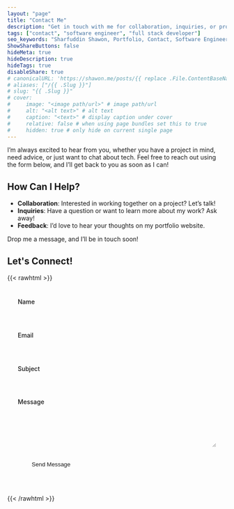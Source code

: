 ```yaml
---
layout: "page"
title: "Contact Me"
description: "Get in touch with me for collaboration, inquiries, or professional opportunities."
tags: ["contact", "software engineer", "full stack developer"]
seo_keywords: "Sharfuddin Shawon, Portfolio, Contact, Software Engineer, Full Stack Developer"
ShowShareButtons: false
hideMeta: true
hideDescription: true
hideTags: true
disableShare: true
# canonicalURL: 'https://shawon.me/posts/{{ replace .File.ContentBaseName "-" " " | title }}'
# aliases: ["/{{ .Slug }}"]
# slug: "{{ .Slug }}"
# cover:
#     image: "<image path/url>" # image path/url
#     alt: "<alt text>" # alt text
#     caption: "<text>" # display caption under cover
#     relative: false # when using page bundles set this to true
#     hidden: true # only hide on current single page
---
```

I’m always excited to hear from you, whether you have a project in mind, need advice, or just want to chat about tech. Feel free to reach out using the form below, and I’ll get back to you as soon as I can!

## How Can I Help?
- **Collaboration**: Interested in working together on a project? Let’s talk!
- **Inquiries**: Have a question or want to learn more about my work? Ask away!
- **Feedback**: I’d love to hear your thoughts on my portfolio website.

Drop me a message, and I’ll be in touch soon!

## Let's Connect!

{{< rawhtml >}}
<link rel="stylesheet" href="https://s.pageclip.co/v1/pageclip.css" media="screen">

<style>
    .contact-form-container {
        max-width: 800px;
        margin: 0 auto;
        padding: 1.5rem;
        position: relative;
    }

    .form-group {
        margin-bottom: 1.5rem;
    }

    label {
        display: block;
        margin-bottom: 0.5rem;
        color: var(--primary);
        font-weight: 500;
    }

    .form-input {
        width: 100%;
        padding: 0.4rem;
        border: 1px solid var(--border);
        border-radius: 4px;
        background-color: var(--entry);
        color: var(--primary);
        transition: border-color 0.3s ease;
    }

    .form-input:focus {
        border-color: var(--primary);
        outline: none;
    }

    .form-submit {
        background-color: var(--code-bg);
        color: var(--primary);
        padding: 0.5rem 2rem;
        border: none;
        border-radius: 4px;
        cursor: pointer;
        transition: all 0.3s ease;
        display: flex;
        align-items: center;
        gap: 0.5rem;
    }

    .form-submit:hover {
        opacity: 0.9;
        transform: scale(1.02);
    }

    .form-messages {
        margin-top: 1rem;
        text-align: center;
    }

    .success-message,
    .error-message {
        padding: 1rem;
        border-radius: 4px;
        display: none;
        opacity: 0;
        transform: translateY(-10px);
        transition: opacity 0.5s ease, transform 0.5s ease;
    }

    .success-message {
        background-color: var(--code-bg);
        color: var(--primary);
        border: 1px solid var(--border);
    }

    .error-message {
        background-color: #ffe3e3;
        color: #c92a2a;
        border: 1px solid #ffc9c9;
    }

    @media (prefers-color-scheme: dark) {
        .error-message {
            background-color: #2b0b0b;
            color: #ff8787;
            border-color: #862e2e;
        }
    }

    .pageclip-form__submit:disabled {
        opacity: 0.7;
        cursor: not-allowed;
    }

    .fade-out {
        opacity: 0;
        transform: translateY(-50px);
        transition: opacity 2s ease, transform 2s ease;
    }

    .fade-in {
        opacity: 1 !important;
        transform: translateY(0) !important;
        transition: opacity 2s ease, transform 2s ease;
    }
</style>

<section class="contact-form-container">
    <form action="https://send.pageclip.co/iJNdBLUjsnlzNR2XTcYk7dEKT1VBKJ8Y/ContactForm" 
        class="pageclip-form" method="post">
        <div class="form-group">
            <label for="name">Name</label>
            <input type="text" id="name" name="name" required class="form-input">
        </div>
        <div class="form-group">
            <label for="email">Email</label>
            <input type="email" id="email" name="email" required class="form-input">
        </div>
        <div class="form-group">
            <label for="subject">Subject</label>
            <input type="text" id="subject" name="subject" required class="form-input">
        </div>
        <div class="form-group">
            <label for="message">Message</label>
            <textarea id="message" name="message" rows="5" required class="form-input"></textarea>
        </div>
        <button type="submit" class="pageclip-form__submit form-submit">
            <span>Send Message</span>
        </button>
    </form>
    <div class="form-messages">
        <div class="success-message">
            Thank you. 🎉
            <br>
            Your message has been sent successfully!
        </div>
        <div class="error-message">Error sending message. Please try again.</div>
    </div>
</section>

<script src="https://s.pageclip.co/v1/pageclip.js" charset="utf-8"></script>
<script>
    document.addEventListener("DOMContentLoaded", function () {
        var form = document.querySelector('.pageclip-form');
        var successMessage = document.querySelector('.success-message');
        var errorMessage = document.querySelector('.error-message');
        Pageclip.form(form, {
            onSubmit: function () {
                },
            onResponse: function (error, response) {
                form.classList.add('fade-out');
                form.style.display = "none";
                if (error) {
                    errorMessage.style.display = "block";
                    errorMessage.classList.add('fade-in');
                    form.classList.remove('fade-out');
                    form.style.display = "block";
                    form.classList.add('fade-in');
 
                } else {
                    setTimeout(() => {
                        successMessage.style.display = "block";
                        successMessage.classList.add('fade-in');
                    }, 100);
                }
            }
        });
    });
</script>
{{< /rawhtml >}}
